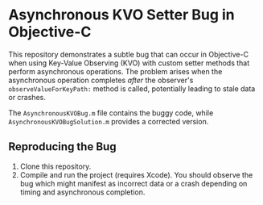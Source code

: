 # Asynchronous KVO Setter Bug in Objective-C

This repository demonstrates a subtle bug that can occur in Objective-C when using Key-Value Observing (KVO) with custom setter methods that perform asynchronous operations.  The problem arises when the asynchronous operation completes *after* the observer's `observeValueForKeyPath:` method is called, potentially leading to stale data or crashes.

The `AsynchronousKVOBug.m` file contains the buggy code, while `AsynchronousKVOBugSolution.m` provides a corrected version.

## Reproducing the Bug

1. Clone this repository.
2. Compile and run the project (requires Xcode).  You should observe the bug which might manifest as incorrect data or a crash depending on timing and asynchronous completion.